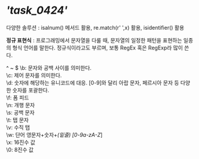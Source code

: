 # *'task_0424'*  
다양한 솔루션 : isalnum() 메서드 활용, re.match(r' ',x) 활용, isidentifier() 활용  

**정규 표현식** : 프로그래밍에서 문자열을 다룰 때, 문자열의 일정한 패턴을 표현하는 일종의 형식 언어를 말한다. 정규식이라고도 부르며, 보통 RegEx 혹은 RegExp라 많이 쓴다.  
  
^ ~ $
\b: 문자와 공백 사이를 의미한다.  
\c: 제어 문자를 의미한다.  
\d: 숫자에 해당하는 유니코드에 대응. [0-9]와 달리 아랍 문자, 페르시아 문자 등 다양한 숫자를 포괄한다.  
\f: 폼 피드  
\n: 개행 문자  
\s: 공백 문자  
\t: 탭 문자  
\v: 수직 탭  
\w: 단어 영문자+숫자+_(밑줄) [0-9a-zA-Z_]  
\x: 16진수 값  
\0: 8진수 값  



